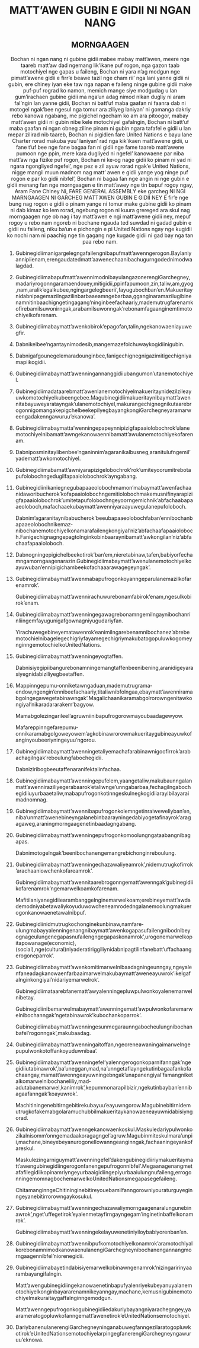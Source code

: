 <h1 align='center'>MATTʼAWEN GUBIN E GIDII NI NGAN NANG</h1>
<h2 align='center'>MORNGAAGEN</h2>
<p align='center'>Bochan ni ngan nang ni gubine gidii mabee mabay mattʼawen, meere nge taareb mattʼaw dad ngemang likʼikane puf rogon, nga gazon taab motochiyel nge gapas u faileng,
Bochan ni yara nʼag modgun nge pimattʼawene gidii e firrʼe beawe tazil nge cham riiʼ nga lani yanne gidii ni gubin, ere chiney iyan eke taw nga napan e faileng ninge gubine gidii make puf‐puf rograd ko namon, memich mange siye modgudag u lan gumʼirachaen gubine gidii ma ngaʼun adag nimod nikan dugliy ni aram falʼngin lan yanne gidii,
Bochan ni battʼuf maba gaafan ni faanra dab ni motogel ngakʼbee ngesul nga tomur ara ziliyeg laniyanʼ ni gomanga dakriy rebo kanowa ngabang, me pigichel ngecham ko am ara pitoogor, mabay mattʼawen gidii ni gubin nibe kele motochiyel gafalngin,
Bochan ni battʼuf maba gaafan ni ngan obneg ziline pinam ni gubin ngara tafafel e gidii u lan mepar zilirad nib taareb,
Bochan ni pigidien fare United Nations e bayu lane Charter rorad makuba yuuʼ laniyanʼ rad nga kikʼikaen mattʼawene gidii, u fane tʼuf bee nge fane bagaa fan ni gidii nge fame taareb mattʼawene pumoon nge ppin, mere kara dugliyed ni ngefelʼ kanowaene par niba mattʼaw nga fizike puf rogon,
Bochan ni ke‐og nage gidii ko pinam ni yad ni ngara ngongliyed ngefelʼ, nge pez e zil ayuw rorad ngakʼe United Nations, nigge mangil muun madnom nag mattʼ awen e gidii yange yog ninge puf rogon e par ko gidii nibfelʼ,
Bochan ni bagaa fan nge angin ni nge gubin e gidii menang fan nge morngaagen e tin mattʼawey nge tin bapuf rogoy ngay,
Aram Fane Chiney Ni,
FARE GENERAL ASSEMBLY
eke garcheg
NI NGI MARNGAAGEN NI GARCHEG MATTʼAWEN GUBIN E GIDII NEY E firʼe nge bung nag rogon e gidii o pinam yange ni tomur make gubine gidii ko pinam ni dab kimaz ko lem rorad, ngebung rogon ni kuura grereged ara skul nag morngaagen nge ob nag i tay mattʼawen e ngi mattʼawene gidii ney, mepuf rogoy u rebo nam ngoreb ni bochane ngauda ted suwdad ni gadad gubin e gidii nu faileng, niku baʼun e pichongin e pi United Nations ngay nge kugidii ko nochi nam ni paachig nge tin gagang nge kugade gidii ni gad bay nga tan paa rebo nam.</p>
<ol>
  <li>
    <p>Gubinegidiimanigargelegngafailengnibapufmattʼawenngerogon.Baylaniyannipiienam,erengaudatedmattʼaawenechaanibachugurngodednimodwalagdad.</p>
  </li>
  <li>
    <p>GubinegidiimabapufmattʼawennimodnibayulangazonerengiGarchegney,madariyrogonngaramaendouey,mitigidii,ppinfapumoon,zin,taliw,am,gyog,nam,aralikʼegalkubee,ngingargelegbeeriiʼ,fayugubochbanʼen.Makueritaynidabnipagemazilngazilinbarbaaeamngebarbaa,gganginaramazilugibinenamnitinbaachigngetingagangʼninginbeefachaariy,mademutrugfarenamkofirebamilsuwonirngak,arabamilsuwonngakʼrebonamfagaanginemtimotochiyelkofarenam.</p>
  </li>
  <li>
    <p>Gubinegidiimabaymattʼawenkobirokʼepagofan,talin,ngekanowaeniayuwegfir.</p>
  </li>
  <li>
    <p>Dabnikelbeeʼngantaynimodesib,mangemazefolchuwaykogidiinigubin.</p>
  </li>
  <li>
    <p>Dabnigafgounegelemaradounginbee,fanigechignegnigazimitigechigniyamapiikogidii.</p>
  </li>
  <li>
    <p>Gubinegidiimabaymattʼawenningannanggidiiubangumonʼutanemotochiyel.</p>
  </li>
  <li>
    <p>Gubinegidiimadataarebmattʼawenlanemotochiyelmakueritaynidezilzileayuwkomotochiyelkubeengebee.Magubinegidiimakueritaynibaymattʼawennitabayuweyaratayngakʼulanemotochiyel,makurangechignegnikutaarebrogonnigomangakepigchelbeekepilyegbayangkongiGarchegneyaramarweengadakenngawuruuʼekanowaʼ.</p>
  </li>
  <li>
    <p>Gubinegidiimabaymattaʼwenningepapeynnipizigfapaaiolobochrokʼulanemotochiyelnibamattʼawngekanowaennibamattʼawulanemotochiyekofarenam.</p>
  </li>
  <li>
    <p>Dabniposminitaylibenbeeʼnganinnimʼagaranikalbusneg,aranitulufngemilʼyademattʼawkomotochiyel.</p>
  </li>
  <li>
    <p>Gubinegidiimabamattʼawniyarapizigelobochrokʼrokʼumiteyoorumitrebotapufolobochngedugilfapaaiolobochrokʼayngabang.</p>
  </li>
  <li>
    <p>Gubinegidiinikaniegnegubapaaeolobochmamonʼmabaymattʼawenfachaanidaworibucherokʼkofapaaiolobochngemitiolobochmakemusnifinyarapizigfapaaiolobochrokʼumitetapufolobochngeyoorngemichnikʼabfachaabapaaeoloboch,mafachaaekubaymattʼawenniyaraayuwegulanepufoloboch.</p>
    <p>Dabnimʼagaranitaynibabucherokʼbeeubapaaeolobochfabanʼennibochanbapaaeolobochnikemaz‐nibochanemotochiyelkonamarafailengkongiyalʼnizʼabfachaafapaaioloboch.Fanigechignagngepagtolnginkobinbaaraynibamattʼawkongilanʼnizʼabfachaafapaaioloboch.</p>
  </li>
  <li>
    <p>Dabnogningepigichelbeekotirokʼbanʼem,nieretabinaw,tafen,babiyorfechamngamorngaagenarazin.Gubinegidiimabaymattʼawenulanemotochiyelkoayuwubanʼennipigichambeekofachaaarawagegeyngakʼ.</p>
  </li>
  <li>
    <p>Gubinegidiimabaymattʼawenmabapufrogonkoyanngeparulanemazilkofarenamrokʼ.</p>
    <p>Gubinegidiimabaymattʼawennirachuwurebonamfabirokʼenam,ngesulkobirokʼenam.</p>
  </li>
  <li>
    <p>Gubinegidiimabaymattʼawenningegawagrebonamngemilngaynibochanrinliingemfayugunigafgownagniyugudariyfan.</p>
    <p>YirachuwegebineyematawenrokʼeanimilngarebenamnibochanezʼabrebemotochielnibagelegechigriyfayamegechigriymakubatogopuluwkogomeynginngemotochielkoUnitedNations.</p>
  </li>
  <li>
    <p>Gubinegidiimabaymattʼawenningeyogtaffen.</p>
    <p>Dabnisiyegipiibangurebonamningemangtaffenbeenibening,aranidigeyarasiyegnidabiziliyegbeetaffen.</p>
  </li>
  <li>
    <p>Mappinngepumu‐onniketawngaduan,mademutrugrama‐endow,ngenginʼennibeefachaariy,titaliwnibfolngaa,ebaymattʼawenniramabgolngegawegetabinawngakʼ.Magalichaanikaramabgolrorowngenitawkongiyalʼnikaradararakemʼbagyow.</p>
    <p>Mamabgolezingarileelʼagruwniinibapufrogorowmayoubaadagewyow.</p>
    <p>Mafareppinngefarepumu‐onnikaramabgolgoweyowemʼagkobinawrorowmakueritaygubineayuwkofanginyoubeeriyningeyuuʼngorou.</p>
  </li>
  <li>
    <p>Gubinegidiimabaymattʼawenningetaliyemachafarabinawnigoofirrokʼarabachagilngakʼreboulungfabochegidii.</p>
    <p>Dabniziribogbeeutaffenaranifektalinfachaa.</p>
  </li>
  <li>
    <p>Gubinegidiimabaymattʼawenningepufelem,yaangetaliw,makubaunngalanmattʼawenniraziliyegerabaarokʼetaliwngeʼunngabarbaa,fechagilngabochegidiiuyurbaaetaliw,mabapufrogonkotinngeskulnegkogidiiarayibilayaraimadnomnag.</p>
  </li>
  <li>
    <p>Gubinegidiimabaymattʼawennibapufrogonkolemngetinraiweweliybanʼen,nibaʼunmattʼawenebineyngalanebinbaarayningedabiyogetafinayrokʼaragagaweg,araningmorngaagenetinbaadagngabang.</p>
  </li>
  <li>
    <p>Gubinegidiimabaymattʼawenningepufrogonkomoolungngataabangnibagapas.</p>
    <p>Dabnimotogelngakʼbeenibochanengemangrebichonginreboulung.</p>
  </li>
  <li>
    <p>Gubinegidiimabaymattʼawenningechazawaliyeamrokʼ,nidemutrugkofirrokʼarachaaniowchenkofareamrokʼ.</p>
    <p>Gubinegidiimabaymattʼawennitaarebrogonngemattʼawenngakʼgubinegidiikofarenamrokʼngemarwelkoamkofarenam.</p>
    <p>Mafitilaniyanegidiiearambanggelnginemarwelkoam;erebineyemattʼawdademodniyabetawaliykoyuduwowcheneamrodedngalanemoolungmakuerogonkanowaenetawalnibpuf.</p>
  </li>
  <li>
    <p>Gubinegidiinidmutrugkochonginekunbinaw,namfare‐ulungmabayyalenningenangnibaymattʼawenkogapasufailengnibodnibeyognageulungenegapasnufailengngegapaskonamrokʼ,urogonemarwelkopitapowanage(economic),(social),nge(cultural)niyaderatiriggiliynidabnipagtilinfanebattʼuffachaangerogoneparrokʼ.</p>
  </li>
  <li>
    <p>Gubinegidiimabaymattʼawenkomitimarwelnibaadagningeunngay,ngeyalenfaneadagkanowaenfarbaaimarwelmakubaymattʼaweneayuwrokʼikelgafalnginkongiyalʼnidariyemarwelrokʼ.</p>
    <p>Gubinegidiimataarebfanemattʼawyalenningepluwpulwonkoyalenemarwelnibetay.</p>
    <p>Gubinegidiinibemarwelmabaymattʼawenningemattʼawpulwonkofaremarwelnibochanngakʼngetabinawrokʼkubochankoparrokʼ.</p>
    <p>Gubinegidiimabaymattʼawenningesunmegaraunngabocheulungnibochanbafelʼrogonngakʼ,makubaadag.</p>
  </li>
  <li>
    <p>Gubinegidiimabaymattʼawenningaitoffan,ngeoreneawaningaimarwelngepupulwonkotoffankoyuduwnibaaʼ.</p>
  </li>
  <li>
    <p>Gubinegidiimabaymattʼawenningefelʼyalenngerogonkoparnifanngakʼngegidiiutabinawrokʼ,baʼuneggan,mad,naʼunngetaflayngekutinbagaafankofachaangay,mamattʼawenngeayuwningebngakʼunapanengiyalʼfamangniketalkomarwelnibochaneliliy,mad‐adutabanemarwel,kanimrokʼ,kepummonarapilbizir,ngekutinbaybanʼennibagaafanngakʼkoayuwrokʼ.</p>
    <p>Machitiningenebitirngebitirekubayuuʼeayuwngorow.Magubinebitirnidemutrugkofakemabgolaramuchubbilmakueritaykanowaeneayuwnidabisiyngorad.</p>
  </li>
  <li>
    <p>Gubinegidiimabaymattʼawenngekanowaenkoskul.Maskuledariypulwonkozikalnisommʼonngemadaakoragagngelʼagruw.Magubinmiteskulmaraʼunpii,machane,bineyebeyanurogonellowanngeanginngak,fachaaningeyankofareskul.</p>
    <p>Maskulezingarniguymattʼawenningefelʼdakengubinegidiiriymakueritaymattʼawengubinegidiingerogonfanengepufrogonnibfelʼ.Megaanagenangmetafafilegidiikopinamriyngeyurbaaigidiingepiyurbaaiulungnufaileng,errogonningemomnagbochemarwelkoUnitedNationsmegapasegefaileng.</p>
    <p>ChitamanginngeChitininginebitireyouebamilfanngorowniyouraturguyeginngeyanebitirrorowngaykosukul.</p>
  </li>
  <li>
    <p>Gubinegidiimabaymattʼawenningechazawaliymorngaagenaralungunebinawrokʼ,ngetʼuffegetirokʼeyalenmetayfirngayngegamʼinginetinbaffelkonamrokʼ.</p>
    <p>Gubinegidiimabaymattʼawenningekelayuwenetiniyiloybabiyorenbanʼen.</p>
  </li>
  <li>
    <p>GubinegidiimabaymattʼawennibpufkomotochiyelkonamrokʼaramotochiyalkorebonamnimodkanowaenulanengiGarchegneynibochanengannangmorngaagennibfelʼniorenegidii.</p>
  </li>
  <li>
    <p>Gubinegidiimabayetindabisiyemarwelkobinawngenamrokʼnizingaririnyaarambayangifalngin.</p>
    <p>Mattʼawengubinegidiingekanowaenetinbapufyalenriyekubeyanuyalanemotochiyelkonginbayararenamnikeyanngay,machane,kemusnigubinemotochiyelmakuraitaygaffalnginngemodgun.</p>
    <p>Mattʼawenngepufrogonkogubinegidiiedakuriybayangniyarachegngey,yaarameratogopluwkofanngemattʼawenetirokʼeUnitedNationsemotochiyel.</p>
  </li>
  <li>
    <p>DariybanenulanerengiGarchegneyninganabuwegfanngezilaratogopluwkotirokʼeUnitedNationsemotochiyelarpingegfanerengiGarchegneyngawuruuʼeknowa.</p>
  </li>
</ol>